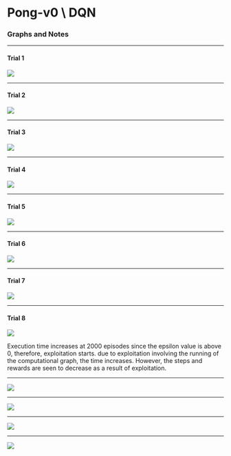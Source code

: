 # Pong-v0 \ DQN 


### Graphs and Notes
----------------------------
#### Trial 1
![]( pure_exploitation_t1.png)


----------------------------
#### Trial 2
![]( pure_exploration_t2.png)


----------------------------
#### Trial 3
![]( epsilon_steps_t3.png)


----------------------------
#### Trial 4
![]( correct_epsilon_t4.png)

----------------------------
#### Trial 5
![]( NotleaRning_t5.png)

----------------------------
#### Trial 6
![]( DQN_not_learning_t6.png)

----------------------------
#### Trial 7
![](10000ep_notLearning.png)

----------------------------
#### Trial 8
![](afterHenryAdvice_epsilonIncreaseTooFAst.png)

Execution time increases at 2000 episodes since the epsilon value is above 0, therefore, exploitation starts. due to exploitation involving the running of the computational graph, the time increases. However, the steps and rewards are seen to decrease as a result of exploitation. 

----------------------------
![]( .png)

----------------------------
![]( .png)

----------------------------
![]( .png)

----------------------------
![]( .png)